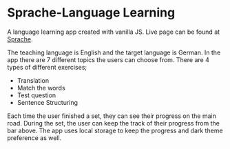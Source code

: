# Sprache-Language Learning

 A language learning app created with vanilla JS. 
 Live page can be found at [Sprache](https://aykut-a.github.io/Sprache-Language-Learning/).
 
 The teaching language is English and the target language is German.
 In the app there are 7 different topics the users can choose from. There are 4 types of different exercises; 
  * Translation
  * Match the words
  * Test question
  * Sentence Structuring

Each time the user finished a set, they can see their progress on the main road.
During the set, the user can keep the track of their progress from the bar above.
The app uses local storage to keep the progress and dark theme preference as well.
